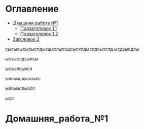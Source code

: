 # Оглавление
- [Дмашняя работа №1](#Домашняя_работа_№1)
  - [Подзаголовок 1.1](#подзаголовок-11)
  - [Подзаголовок 1.2](#подзаголовок-12)
- [Заголовок 2](#заголовок-2)




сысысысысыслдызщхслыхзщсысхлдыслдхызслд
ысдзысдлы


ысзыслдзылсы



ысзылсызсл



ылсызслызсылс



ылсызслызсл



ысл








# Домашняя_работа_№1

